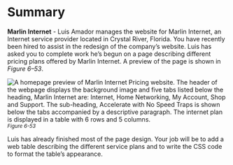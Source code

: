 # Summary
**Marlin Internet** - Luis Amador manages the website for Marlin Internet, an Internet service provider located in Crystal River, Florida. You have recently been hired to assist in the redesign of the company’s website. Luis has asked you to complete work he’s begun on a page describing different pricing plans offered by Marlin Internet. A preview of the page is shown in *Figure 6–53*.


![A homepage preview of Marlin Internet Pricing website. The header of the webpage displays the background image and five tabs listed below the heading, Marlin Internet are: Internet, Home Networking, My Account, Shop and Support.  The sub-heading, Accelerate with No Speed Traps is shown below the tabs accompanied by a descriptive paragraph. The internet plan is displayed in a table with 6 rows and 5 columns. ](https://cdn.filestackcontent.com/KNm63wQKQhOroKi1bXyJ)
<sup>*Figure 6-53*</sup>

Luis has already finished most of the page design. Your job will be to add a web table describing the different service plans and to write the CSS code to format the table’s appearance. 
